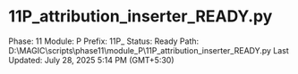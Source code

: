 # 11P_attribution_inserter_READY.py

Phase: 11
Module: P
Prefix: 11P_
Status: Ready
Path: D:\MAGIC\scripts\phase11\module_P\11P_attribution_inserter_READY.py
Last Updated: July 28, 2025 5:14 PM (GMT+5:30)